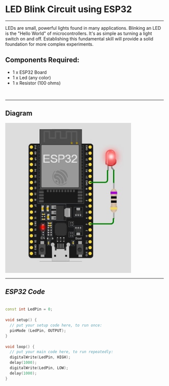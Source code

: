 # LED Blink Circuit using ESP32

<hr>

LEDs are small, powerful lights found in many applications. 
Blinking an LED is the "Hello World" of microcontrollers. 
It's as simple as turning a light switch on and off. 
Establishing this fundamental skill will provide a solid foundation for more complex experiments.

## Components Required:

- 1 x ESP32 Board
- 1 x Led (any color)
- 1 x Resistor (100 ohms)
  
<br>
<hr>

## Diagram

<img src="./Files/LED_Blink.jpg" width="400">

<hr>

## ***ESP32 Code***

```cpp

const int LedPin = 0;

void setup() {
  // put your setup code here, to run once:
  pinMode (LedPin, OUTPUT);
}

void loop() {
  // put your main code here, to run repeatedly:
  digitalWrite(LedPin, HIGH);
  delay(1000);
  digitalWrite(LedPin, LOW);
  delay(1000);
}

```